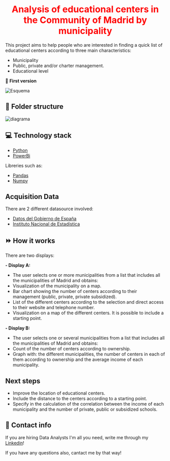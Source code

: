 
**<h1 align="center" style="color:red;">Analysis of educational centers in the Community of Madrid by municipality</h1>**


This project aims to help people who are interested in finding a quick list of educational centers according to three main characteristics:
- Municipality
- Public, private and/or charter management.
- Educational level


📁 **First version**

![Esquema](https://github.com/HerminiaPadial/PROJECT_2/assets/120276613/86afb2dc-168b-45d8-8e4d-2df96f666fd9)

📁 **Folder structure**
-----------------------

![diagrama](https://github.com/HerminiaPadial/PROJECT_2/assets/120276613/359706be-d789-404d-8e96-a2b2bda0b3ff)

💻 **Technology stack**
-----------------------
- [Python](https://docs.python.org/3.7/l)
- [PowerBi](https://powerbi.microsoft.com/es-es/)

Libreries such as:
  - [Pandas](https://pandas.pydata.org/)
  - [Numpy](https://numpy.org/doc/stable/index.html)
 
 **Acquisition Data**
-----------------------
There are 2 different datasource involved:
- [Datos del Gobierno de España](https://datos.gob.es/es)
- [Instituto Nacional de Estadística](https://www.ine.es/)

⏩ **How it works**
-----------------------
There are two displays:

**- Display A:**
  - The user selects one or more municipalities from a list that includes all the municipalities of Madrid and obtains:
  - Visualization of the municipality on a map.
  - Bar chart showing the number of centers according to their management (public, private, private subsidized).
  - List of the different centers according to the selection and direct access to their website and telephone number.
  - Visualization on a map of the different centers. It is possible to include a starting point. 
  
**- Display B:**
  - The user selects one or several municipalities from a list that includes all the municipalities of Madrid and obtains:
  - Count of the number of centers according to ownership.
  - Graph with: the different municipalities, the number of centers in each of them according to ownership and the average income of each municipality.

**Next steps**
-----------------------
- Improve the location of educational centers.
- Include the distance to the centers according to a starting point.
- Specify in the calculation of the correlation between the income of each municipality and the number of private, public or subsidized schools.

:incoming_envelope: **Contact info**
-------------------------------------
If you are hiring Data Analysts I'm all you need, write me through my [Linkedin](www.linkedin.com/in/herminiapr-data-analist-product-manager)!

If you have any questions also, cantact me by that way!
